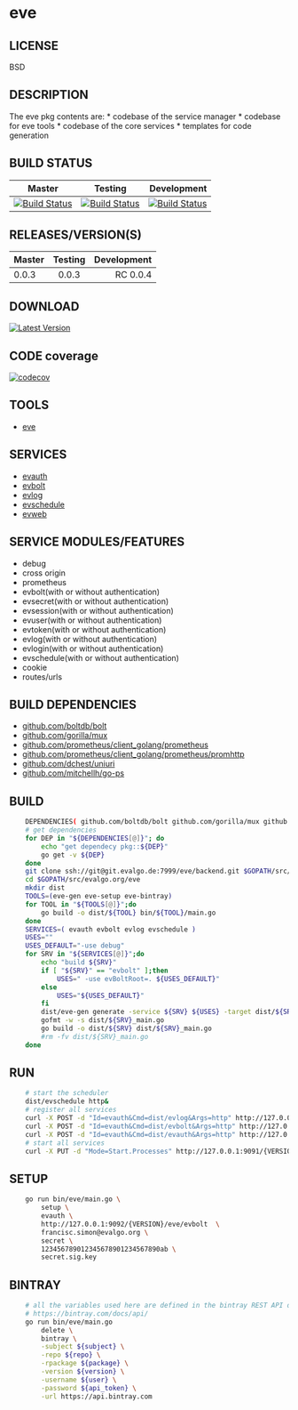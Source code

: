 # eve

## LICENSE
BSD

## DESCRIPTION
The eve pkg contents are:
    * codebase of the service manager
    * codebase for eve tools
    * codebase of the core services
    * templates for code generation

## BUILD STATUS

| Master   |     Testing      |  Development |
|----------|:-------------:|------:|
| [![Build Status](https://jenkins.campus-one.com:8443/buildStatus/icon?job=eve%20backend%20pipeline/master)](https://jenkins.campus-one.com:8443/job/eve%20backend%20pipeline/master)|  [![Build Status](https://jenkins.campus-one.com:8443/buildStatus/icon?job=eve%20backend%20pipeline/test)](https://jenkins.campus-one.com:8443/job/eve%20backend%20pipeline/test) | [![Build Status](https://jenkins.campus-one.com:8443/buildStatus/icon?job=eve%20backend%20pipeline/dev)](https://jenkins.campus-one.com:8443/job/eve%20backend%20pipeline/dev) |

## RELEASES/VERSION(S)
| Master   |     Testing      |  Development |
|----------|:-------------:|------:|
| 0.0.3    |     0.0.3     |    RC 0.0.4 |

## DOWNLOAD
 [ ![Latest Version](https://api.bintray.com/packages/evalgo/eve-backend/core/images/download.svg) ](https://bintray.com/evalgo/eve-backend/core/_latestVersion)

## CODE coverage
[![codecov](https://codecov.io/gh/evalgo/eve-backend/branch/master/graph/badge.svg)](https://codecov.io/gh/evalgo/eve-backend)

## TOOLS
* [eve]()

## SERVICES
* [evauth]()
* [evbolt]()
* [evlog]()
* [evschedule]()
* [evweb]()

## SERVICE MODULES/FEATURES
* debug
* cross origin
* prometheus
* evbolt(with or without authentication)
* evsecret(with or without authentication)
* evsession(with or without authentication)
* evuser(with or without authentication)
* evtoken(with or without authentication)
* evlog(with or without authentication)
* evlogin(with or without authentication)
* evschedule(with or without authentication)
* cookie
* routes/urls

## BUILD DEPENDENCIES
* [github.com/boltdb/bolt](https://github.com/boltdb/bolt)
* [github.com/gorilla/mux](https://github.com/gorilla/mux)
* [github.com/prometheus/client_golang/prometheus](https://github.com/prometheus/client_golang/tree/master/prometheus)
* [github.com/prometheus/client_golang/prometheus/promhttp](https://github.com/prometheus/client_golang/tree/master/prometheus/promhttp)
* [github.com/dchest/uniuri](https://github.com/dchest/uniuri)
* [github.com/mitchellh/go-ps](https://github.com/mitchellh/go-ps)

## BUILD
```bash
    DEPENDENCIES( github.com/boltdb/bolt github.com/gorilla/mux github.com/mitchellh/go-ps github.com/dchest/uniuri github.com/prometheus/client_golang/prometheus github.com/prometheus/client_golang/prometheus/promhttp )
    # get dependencies
    for DEP in "${DEPENDENCIES[@]}"; do
        echo "get dependecy pkg::${DEP}"
        go get -v ${DEP}
    done
    git clone ssh://git@git.evalgo.de:7999/eve/backend.git $GOPATH/src/evalgo.org/eve
    cd $GOPATH/src/evalgo.org/eve
    mkdir dist
    TOOLS=(eve-gen eve-setup eve-bintray)
    for TOOL in "${TOOLS[@]}";do
        go build -o dist/${TOOL} bin/${TOOL}/main.go
    done
    SERVICES=( evauth evbolt evlog evschedule )
    USES=""
    USES_DEFAULT="-use debug"
    for SRV in "${SERVICES[@]}";do
        echo "build ${SRV}"
        if [ "${SRV}" == "evbolt" ];then
            USES=" -use evBoltRoot=. ${USES_DEFAULT}"
        else
            USES="${USES_DEFAULT}"
        fi
        dist/eve-gen generate -service ${SRV} ${USES} -target dist/${SRV}_main.go
        gofmt -w -s dist/${SRV}_main.go
        go build -o dist/${SRV} dist/${SRV}_main.go
        #rm -fv dist/${SRV}_main.go
    done
```

## RUN
```bash
    # start the scheduler
    dist/evschedule http&
    # register all services
    curl -X POST -d "Id=evauth&Cmd=dist/evlog&Args=http" http://127.0.0.1:9091/{VERSION}/eve/evschedule
    curl -X POST -d "Id=evauth&Cmd=dist/evbolt&Args=http" http://127.0.0.1:9091/{VERSION}/eve/evschedule
    curl -X POST -d "Id=evauth&Cmd=dist/evauth&Args=http" http://127.0.0.1:9091/{VERSION}/eve/evschedule
    # start all services
    curl -X PUT -d "Mode=Start.Processes" http://127.0.0.1:9091/{VERSION}/eve/evschedule
```

## SETUP
```bash
    go run bin/eve/main.go \
        setup \
        evauth \
        http://127.0.0.1:9092/{VERSION}/eve/evbolt  \
        francisc.simon@evalgo.org \
        secret \
        123456789012345678901234567890ab \
        secret.sig.key
```

## BINTRAY
```bash
    # all the variables used here are defined in the bintray REST API documentation
    # https://bintray.com/docs/api/
    go run bin/eve/main.go 
        delete \
        bintray \
        -subject ${subject} \
        -repo ${repo} \
        -rpackage ${package} \
        -version ${version} \
        -username ${user} \
        -password ${api_token} \
        -url https://api.bintray.com
```
